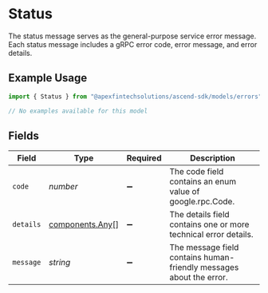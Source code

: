 # Status

The status message serves as the general-purpose service error message. Each status message includes a gRPC error code, error message, and error details.

## Example Usage

```typescript
import { Status } from "@apexfintechsolutions/ascend-sdk/models/errors";

// No examples available for this model
```

## Fields

| Field                                                               | Type                                                                | Required                                                            | Description                                                         |
| ------------------------------------------------------------------- | ------------------------------------------------------------------- | ------------------------------------------------------------------- | ------------------------------------------------------------------- |
| `code`                                                              | *number*                                                            | :heavy_minus_sign:                                                  | The code field contains an enum value of google.rpc.Code.           |
| `details`                                                           | [components.Any](../../models/components/any.md)[]                  | :heavy_minus_sign:                                                  | The details field contains one or more technical error details.     |
| `message`                                                           | *string*                                                            | :heavy_minus_sign:                                                  | The message field contains human-friendly messages about the error. |